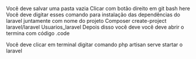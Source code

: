 Você deve salvar uma pasta vazia
Clicar com botão direito em git bash here
Você deve digitar esses comando para instalação das dependências do laravel juntamente com nome do projeto
Composer create-project laravel/laravel   Usuarios_laravel
Depois disso você deve você deve abrir o termina com código .code

Você deve clicar em terminal digitar comando php artisan serve startar o laravel 

